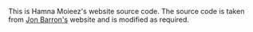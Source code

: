 This is Hamna Moieez's website source code. The source code is taken from <a href="https://github.com/jonbarron/website">Jon Barron's</a> website and is modified as required.